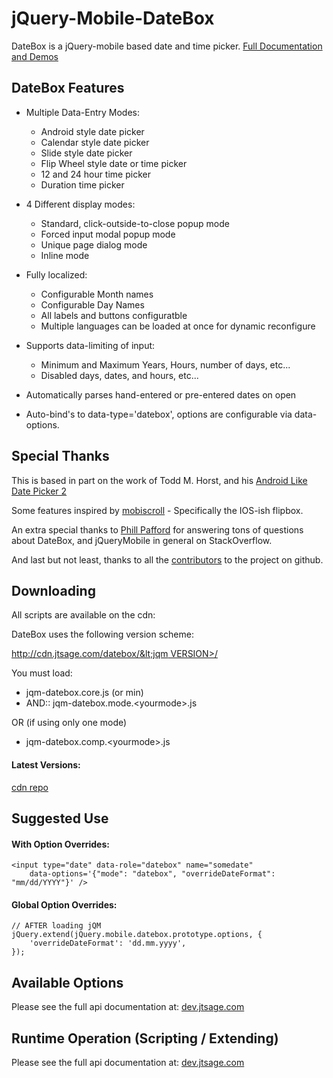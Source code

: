 jQuery-Mobile-DateBox
=====================

DateBox is a jQuery-mobile based date and time picker. [Full Documentation and Demos](http://dev.jtsage.com/jQM-DateBox/)

DateBox Features
----------------

* Multiple Data-Entry Modes:
  * Android style date picker
  * Calendar style date picker
  * Slide style date picker
  * Flip Wheel style date or time picker
  * 12 and 24 hour time picker
  * Duration time picker

* 4 Different display modes:
  * Standard, click-outside-to-close popup mode
  * Forced input modal popup mode
  * Unique page dialog mode
  * Inline mode

* Fully localized:
  * Configurable Month names
  * Configurable Day Names
  * All labels and buttons configuratble
  * Multiple languages can be loaded at once for dynamic reconfigure

* Supports data-limiting of input:
  * Minimum and Maximum Years, Hours, number of days, etc...
  * Disabled days, dates, and hours, etc...

* Automatically parses hand-entered or pre-entered dates on open

* Auto-bind's to data-type='datebox', options are configurable via data-options.

Special Thanks
--------------

This is based in part on the work of Todd M. Horst, and his [Android Like Date Picker 2](http://toddmhorst.wordpress.com/2010/12/30/android-like-date-picker-with-jquery-mobile-2/)

Some features inspired by [mobiscroll](http://code.google.com/p/mobiscroll/) - Specifically the IOS-ish flipbox.

An extra special thanks to [Phill Pafford](http://stackoverflow.com/users/93966/phill-pafford) for answering tons of questions about DateBox, and jQueryMobile in general on StackOverflow.

And last but not least, thanks to all the [contributors](https://github.com/jtsage/jquery-mobile-datebox/contributors) to the project on github.

Downloading
-----------

All scripts are available on the cdn:

DateBox uses the following version scheme:

[http://cdn.jtsage.com/datebox/&lt;jqm VERSION&gt;/](http//cdn.jtsage.com/datebox/)

You must load:
* jqm-datebox.core.js (or min)
* AND:: jqm-datebox.mode.&lt;yourmode&gt;.js

OR (if using only one mode)
* jqm-datebox.comp.&lt;yourmode&gt;.js

#### Latest Versions:

[cdn repo](http://cdn.jtsage.com/datebox/latest/)

Suggested Use
-------------

#### With Option Overrides:
	
	<input type="date" data-role="datebox" name="somedate"
		data-options='{"mode": "datebox", "overrideDateFormat": "mm/dd/YYYY"}' />
		
#### Global Option Overrides:
	
	// AFTER loading jQM
	jQuery.extend(jQuery.mobile.datebox.prototype.options, {
		'overrideDateFormat': 'dd.mm.yyyy',
	});

Available Options
-----------------

Please see the full api documentation at: [dev.jtsage.com](http://dev.jtsage.com/jQM-DateBox/api/)

Runtime Operation (Scripting / Extending)
-----------------------------------------

Please see the full api documentation at: [dev.jtsage.com](http://dev.jtsage.com/jQM-DateBox/api/)

